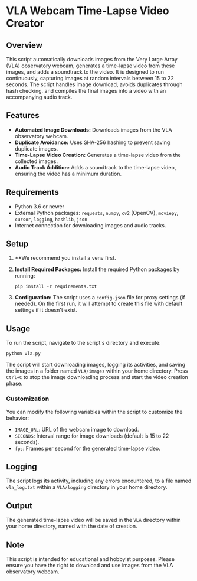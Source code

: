 # VLA Webcam Time-Lapse Video Creator

## Overview

This script automatically downloads images from the Very Large Array (VLA) observatory webcam, generates a time-lapse video from these images, and adds a soundtrack to the video. It is designed to run continuously, capturing images at random intervals between 15 to 22 seconds. The script handles image download, avoids duplicates through hash checking, and compiles the final images into a video with an accompanying audio track.

## Features

- **Automated Image Downloads:** Downloads images from the VLA observatory webcam.
- **Duplicate Avoidance:** Uses SHA-256 hashing to prevent saving duplicate images.
- **Time-Lapse Video Creation:** Generates a time-lapse video from the collected images.
- **Audio Track Addition:** Adds a soundtrack to the time-lapse video, ensuring the video has a minimum duration.

## Requirements

- Python 3.6 or newer
- External Python packages: `requests`, `numpy`, `cv2` (OpenCV), `moviepy`, `cursor`, `logging`, `hashlib`, `json`
- Internet connection for downloading images and audio tracks.

## Setup

1. **We recommend you install a venv first.

2. **Install Required Packages:** Install the required Python packages by running:

    ```
    pip install -r requirements.txt
    ```

3. **Configuration:** The script uses a `config.json` file for proxy settings (if needed). On the first run, it will attempt to create this file with default settings if it doesn't exist.

## Usage

To run the script, navigate to the script's directory and execute:

```
python vla.py
```

The script will start downloading images, logging its activities, and saving the images in a folder named `VLA/images` within your home directory. Press `Ctrl+C` to stop the image downloading process and start the video creation phase.

### Customization

You can modify the following variables within the script to customize the behavior:

- `IMAGE_URL`: URL of the webcam image to download.
- `SECONDS`: Interval range for image downloads (default is 15 to 22 seconds).
- `fps`: Frames per second for the generated time-lapse video.

## Logging

The script logs its activity, including any errors encountered, to a file named `vla_log.txt` within a `VLA/logging` directory in your home directory.

## Output

The generated time-lapse video will be saved in the `VLA` directory within your home directory, named with the date of creation.

## Note

This script is intended for educational and hobbyist purposes. Please ensure you have the right to download and use images from the VLA observatory webcam.
